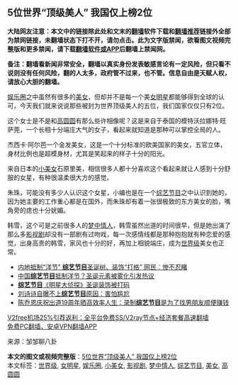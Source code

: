  <h2>5位世界“顶级美人” 我国仅上榜2位</h2> <p class="notice"><b>大陆网友注意：本文中的链接除此处和文末的<a href="https://github.com/bannedbook/fanqiang" >翻墙</a>软件下载和<a href="https://github.com/killgcd/justmysocks/blob/master/README.md">翻墙推荐</a>链接外全部为禁网链接，未翻墙状态下打不开，请勿点击。此为文字版禁闻，欲看图文视频完整版和更多禁闻，请下载<a href="https://github.com/bannedbook/fanqiang">翻墙软件或APP</a>后翻墙上禁闻网。</p><p>备注：翻墙看新闻非常安全，翻墙以真实身份发表敏感言论有一定风险，但只看不说则没有任何风险，翻的人太多，政府管不过来，也不管。信息自由是天赋人权，请放心大胆的翻墙。</b></p>  <div class="entry"> <p><a href="https://www.bannedbook.org/bnews/tag/%e5%a8%b1%e4%b9%90%e5%9c%88/" class="st_tag internal_tag" rel="tag" title="标签 娱乐圈 下的日志">娱乐圈</a>之中虽然有很多的<a href="https://www.bannedbook.org/bnews/tag/%e7%be%8e%e5%a5%b3/" class="st_tag internal_tag" rel="tag" title="标签 美女 下的日志">美女</a>，但却并不是每一个美<a href="https://www.bannedbook.org/bnews/tag/%E5%A5%B3%E6%98%8E%E6%98%9F/" class="st_tag internal_tag" rel="tag" title="标签 女明星 下的日志">女明星</a>都能够得到全球的认可，今天我们就来说说那些被封为世界顶级美人的五位，我们国家仅仅只有2位。</p> <p>这个女士是不是和<a href="https://www.bannedbook.org/bnews/tag/%e9%ab%98%e5%9c%86%e5%9c%86/" class="st_tag internal_tag" rel="tag" title="标签 高圆圆 下的日志">高圆圆</a>有那么些许相像呢？这是来自于泰国的模特沃拉娜特·旺萨莞，一个长相十分端庄大气的女子，看起来就知道是那种可以掌控全局的人。</p>  <p>杰西卡·阿尔芭一个金发美女，这是一个十分标准的欧美国家的美女，五官立体，身材比例也是超模身材，尤其是笑起来的样子十分的阳光。</p> <p>来自日本的<a href="https://www.bannedbook.org/bnews/tag/%e5%b0%8f%e7%be%8e%e5%a5%b3/" class="st_tag internal_tag" rel="tag" title="标签 小美女 下的日志">小美女</a>石原里美，相信很多人都十分喜欢这个看起来就让人感到十分舒服的女星，有种很温柔很大方的感觉。</p>  <p>朱珠，可能没有多少人认识这个女星，小编也是在一个<a href="https://www.bannedbook.org/bnews/tag/%E7%BB%BC%E8%89%BA%E8%8A%82%E7%9B%AE/" class="st_tag internal_tag" rel="tag" title="标签 综艺节目 下的日志">综艺节目</a>之中认识到她的，因为她主要的工作重心都是在国外，而朱珠却有着一张很极致的东方美女的脸，嘴角旁的痣也十分妩媚。</p> <p>韩雪，这个可是之前很多人的<a href="https://www.bannedbook.org/bnews/tag/%E6%A2%A6%E4%B8%AD%E6%83%85%E4%BA%BA/" class="st_tag internal_tag" rel="tag" title="标签 梦中情人 下的日志">梦中情人</a>，韩雪虽然出道的时间很早，但是她出演了那么多<a href="https://www.bannedbook.org/bnews/tag/%E5%BD%B1%E8%A7%86%E5%89%A7/" class="st_tag internal_tag" rel="tag" title="标签 影视剧 下的日志">影视剧</a>却没有一部剧有过吻戏，每一次感情线都是那种抱抱就有种恋爱的感觉，出身高贵的韩雪，家风也十分的好，再加上相貌端庄，成为<a href="https://www.bannedbook.org/bnews/tag/%E4%B8%96%E7%95%8C%E7%BA%A7/" class="st_tag internal_tag" rel="tag" title="标签 世界级 下的日志">世界级</a>美女也正常。</p>  <ul class='op-related-articles' title='相关阅读'> <li><a href='https://www.bannedbook.org/bnews/comments/20201226/1455433.html' target='_blank'>内地抵制“洋节” <b>综艺节目</b>圣诞树、装饰“打格” 网民︰惨不忍睹</a></li> <li><a href='https://www.bannedbook.org/bnews/ssgc/20201226/1455000.html' target='_blank'>中国<b>综艺节目</b>抵制洋节？圣诞元素被雾化引发热议</a></li> <li><a href='https://www.bannedbook.org/bnews/baitai/20201224/1454206.html' target='_blank'><b>综艺节目</b>《明星大侦探》圣诞装饰被打码</a></li> <li><a href='https://www.bannedbook.org/bnews/yule/20201017/1415550.html' target='_blank'>刘诗诗自曝不上<b>综艺节目</b>原因：害怕尴尬</a></li> <li><a href='https://www.bannedbook.org/bnews/yule/20200924/1401970.html' target='_blank'>陈乔恩庆祝出道19周年晒高效率人生：录制<b>综艺节目</b>是为了找男朋友顺便赚钱</a></li> </ul> <p class="texttj"> <a href="https://github.com/bannedbook/fanqiang/wiki/V2ray%E6%9C%BA%E5%9C%BA" target="_blank">V2free机场25%引荐返利：全平台免费SS/V2ray节点+经济套餐高速翻墙</a><br/> <a href="https://github.com/bannedbook/fanqiang/wiki/%E7%A6%81%E9%97%BB%E7%BD%91%E5%AE%89%E5%8D%93%E7%BF%BB%E5%A2%99%E6%96%B0%E9%97%BBAPP" target="_blank">免费PC翻墙、安卓VPN翻墙APP</a></p><p> 来源：邹邹聊八卦 </p><a name='sharetosocial'></a>       <div><b>本文的图文或视频完整版</b>：<a href='https://www.bannedbook.org/bnews/funmedia/20210103/1460000.html'>5位世界“顶级美人” 我国仅上榜2位</a></div>  </div><!--END ENTRY--> <div class="postfooter"> <div>本文标签：<a href="https://www.bannedbook.org/bnews/tag/%E4%B8%96%E7%95%8C%E7%BA%A7/" rel="tag">世界级</a>, <a href="https://www.bannedbook.org/bnews/tag/%E5%A5%B3%E6%98%8E%E6%98%9F/" rel="tag">女明星</a>, <a href="https://www.bannedbook.org/bnews/tag/%e5%a8%b1%e4%b9%90%e5%9c%88/" rel="tag">娱乐圈</a>, <a href="https://www.bannedbook.org/bnews/tag/%e5%b0%8f%e7%be%8e%e5%a5%b3/" rel="tag">小美女</a>, <a href="https://www.bannedbook.org/bnews/tag/%E5%BD%B1%E8%A7%86%E5%89%A7/" rel="tag">影视剧</a>, <a href="https://www.bannedbook.org/bnews/tag/%E6%A2%A6%E4%B8%AD%E6%83%85%E4%BA%BA/" rel="tag">梦中情人</a>, <a href="https://www.bannedbook.org/bnews/tag/%E7%BB%BC%E8%89%BA%E8%8A%82%E7%9B%AE/" rel="tag">综艺节目</a>, <a href="https://www.bannedbook.org/bnews/tag/%e7%be%8e%e5%a5%b3/" rel="tag">美女</a>, <a href="https://www.bannedbook.org/bnews/tag/%e9%ab%98%e5%9c%86%e5%9c%86/" rel="tag">高圆圆</a></div>  </div><!--END POSTFOOTER--> 
